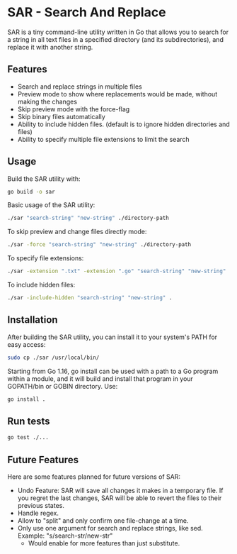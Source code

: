 # SAR - Search And Replace

SAR is a tiny command-line utility written in Go that allows you to search for a
string in all text files in a specified directory (and its subdirectories), and
replace it with another string.

## Features

- Search and replace strings in multiple files
- Preview mode to show where replacements would be made, without making the changes
- Skip preview mode with the force-flag
- Skip binary files automatically
- Ability to include hidden files. (default is to ignore hidden directories and files)
- Ability to specify multiple file extensions to limit the search

## Usage

Build the SAR utility with:

```bash
go build -o sar
```

Basic usage of the SAR utility:

```bash
./sar "search-string" "new-string" ./directory-path
```

To skip preview and change files directly mode:

```bash
./sar -force "search-string" "new-string" ./directory-path
```

To specify file extensions:

```bash
./sar -extension ".txt" -extension ".go" "search-string" "new-string" ./my-dir
```

To include hidden files:

```bash
./sar -include-hidden "search-string" "new-string" .
```

## Installation

After building the SAR utility, you can install it to your system's PATH for
easy access:

```bash
sudo cp ./sar /usr/local/bin/
```

Starting from Go 1.16, go install can be used with a path to a Go program
within a module, and it will build and install that program in your GOPATH/bin
or GOBIN directory. Use:

```bash
go install .
```

## Run tests

```bash
go test ./...
```

## Future Features

Here are some features planned for future versions of SAR:

- Undo Feature: SAR will save all changes it makes in a temporary file. If you
  regret the last changes, SAR will be able to revert the files to their
  previous states.
- Handle regex.
- Allow to "split" and only confirm one file-change at a time.
- Only use one argument for search and replace strings, like sed. Example: "s/search-str/new-str"
  - Would enable for more features than just substitute.
